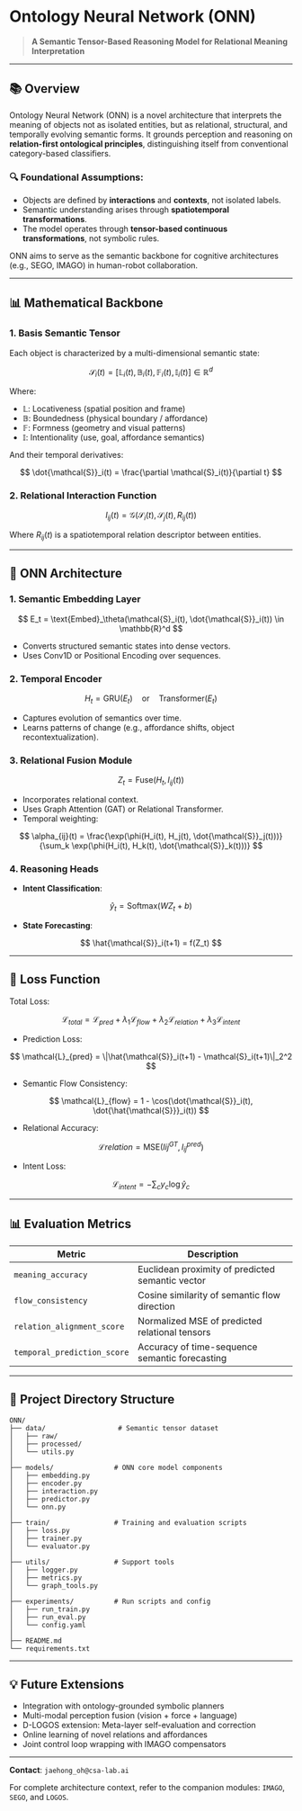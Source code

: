 # Ontology Neural Network (ONN)

> **A Semantic Tensor-Based Reasoning Model for Relational Meaning Interpretation**

---

## 📚 Overview

Ontology Neural Network (ONN) is a novel architecture that interprets the meaning of objects not as isolated entities, but as relational, structural, and temporally evolving semantic forms. It grounds perception and reasoning on **relation-first ontological principles**, distinguishing itself from conventional category-based classifiers.

### 🔍 Foundational Assumptions:

* Objects are defined by **interactions** and **contexts**, not isolated labels.
* Semantic understanding arises through **spatiotemporal transformations**.
* The model operates through **tensor-based continuous transformations**, not symbolic rules.

ONN aims to serve as the semantic backbone for cognitive architectures (e.g., SEGO, IMAGO) in human-robot collaboration.

---

## 📊 Mathematical Backbone

### 1. **Basis Semantic Tensor**

Each object is characterized by a multi-dimensional semantic state:

$$
\mathcal{S}_i(t) = [\mathbb{L}_i(t), \mathbb{B}_i(t), \mathbb{F}_i(t), \mathbb{I}_i(t)] \in \mathbb{R}^d
$$

Where:

* $\mathbb{L}$: Locativeness (spatial position and frame)
* $\mathbb{B}$: Boundedness (physical boundary / affordance)
* $\mathbb{F}$: Formness (geometry and visual patterns)
* $\mathbb{I}$: Intentionality (use, goal, affordance semantics)

And their temporal derivatives:

$$
\dot{\mathcal{S}}_i(t) = \frac{\partial \mathcal{S}_i(t)}{\partial t}
$$

### 2. **Relational Interaction Function**

$$
I_{ij}(t) = \mathcal{G}(\mathcal{S}_i(t), \mathcal{S}_j(t), R_{ij}(t))
$$

Where $R_{ij}(t)$ is a spatiotemporal relation descriptor between entities.

---

## 🧱 ONN Architecture

### 1. **Semantic Embedding Layer**

$$
E_t = \text{Embed}_\theta(\mathcal{S}_i(t), \dot{\mathcal{S}}_i(t)) \in \mathbb{R}^d
$$

* Converts structured semantic states into dense vectors.
* Uses Conv1D or Positional Encoding over sequences.

### 2. **Temporal Encoder**

$$
H_t = \text{GRU}(E_t) \quad \text{or} \quad \text{Transformer}(E_t)
$$

* Captures evolution of semantics over time.
* Learns patterns of change (e.g., affordance shifts, object recontextualization).

### 3. **Relational Fusion Module**

$$
Z_t = \text{Fuse}(H_t, I_{ij}(t))
$$

* Incorporates relational context.
* Uses Graph Attention (GAT) or Relational Transformer.
* Temporal weighting:

$$
\alpha_{ij}(t) = \frac{\exp(\phi(H_i(t), H_j(t), \dot{\mathcal{S}}_j(t)))}{\sum_k \exp(\phi(H_i(t), H_k(t), \dot{\mathcal{S}}_k(t)))}
$$

### 4. **Reasoning Heads**

* **Intent Classification**:

$$
\hat{y}_t = \text{Softmax}(W Z_t + b)
$$

* **State Forecasting**:

$$
\hat{\mathcal{S}}_i(t+1) = f(Z_t)
$$

---

## 🎯 Loss Function

Total Loss:

$$
\mathcal{L}_{total} = \mathcal{L}_{pred} + \lambda_1 \mathcal{L}_{flow} + \lambda_2 \mathcal{L}_{relation} + \lambda_3 \mathcal{L}_{intent}
$$

* Prediction Loss:

$$
\mathcal{L}_{pred} = \|\hat{\mathcal{S}}_i(t+1) - \mathcal{S}_i(t+1)\|_2^2
$$

* Semantic Flow Consistency:

$$
\mathcal{L}_{flow} = 1 - \cos(\dot{\mathcal{S}}_i(t), \dot{\hat{\mathcal{S}}}_i(t))
$$

* Relational Accuracy:

$$ \mathcal{L}{relation} = \text{MSE}(I{ij}^{GT}, I_{ij}^{pred}) $$

* Intent Loss:

$$
\mathcal{L}_{intent} = -\sum_{c} y_c \log \hat{y}_c
$$

---

## 📊 Evaluation Metrics

| Metric                      | Description                                      |
| --------------------------- | ------------------------------------------------ |
| `meaning_accuracy`          | Euclidean proximity of predicted semantic vector |
| `flow_consistency`          | Cosine similarity of semantic flow direction     |
| `relation_alignment_score`  | Normalized MSE of predicted relational tensors   |
| `temporal_prediction_score` | Accuracy of time-sequence semantic forecasting   |

---

## 📏 Project Directory Structure

```
ONN/
├── data/                  # Semantic tensor dataset
│   ├── raw/
│   ├── processed/
│   └── utils.py
│
├── models/               # ONN core model components
│   ├── embedding.py
│   ├── encoder.py
│   ├── interaction.py
│   ├── predictor.py
│   └── onn.py
│
├── train/                # Training and evaluation scripts
│   ├── loss.py
│   ├── trainer.py
│   └── evaluator.py
│
├── utils/                # Support tools
│   ├── logger.py
│   ├── metrics.py
│   └── graph_tools.py
│
├── experiments/          # Run scripts and config
│   ├── run_train.py
│   ├── run_eval.py
│   └── config.yaml
│
├── README.md
└── requirements.txt
```

---

## 💡 Future Extensions

* Integration with ontology-grounded symbolic planners
* Multi-modal perception fusion (vision + force + language)
* D-LOGOS extension: Meta-layer self-evaluation and correction
* Online learning of novel relations and affordances
* Joint control loop wrapping with IMAGO compensators

---

**Contact**: `jaehong_oh@csa-lab.ai`

For complete architecture context, refer to the companion modules: `IMAGO`, `SEGO`, and `LOGOS`.
